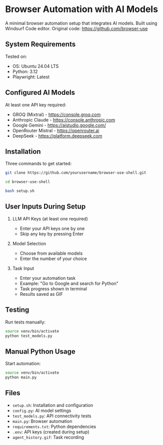 # Browser Automation with AI Models

A minimal browser automation setup that integrates AI models. Built using Windsurf Code editor.
Original code: https://github.com/browser-use

## System Requirements
Tested on:
- OS: Ubuntu 24.04 LTS
- Python: 3.12
- Playwright: Latest

## Configured AI Models
At least one API key required:
- GROQ (Mixtral) - https://console.groq.com
- Anthropic Claude - https://console.anthropic.com
- Google Gemini - https://aistudio.google.com/
- OpenRouter Mistral - https://openrouter.ai
- DeepSeek - https://platform.deepseek.com

## Installation
Three commands to get started:
```bash
git clone https://github.com/yourusername/browser-use-shell.git
```
```bash
cd browser-use-shell
```
```bash
bash setup.sh
```

## User Inputs During Setup
1. LLM API Keys (at least one required)
    - Enter your API keys one by one
    - Skip any key by pressing Enter


2. Model Selection
   - Choose from available models
   - Enter the number of your choice

3. Task Input
   - Enter your automation task
   - Example: "Go to Google and search for Python"
   - Task progress shown in terminal
   - Results saved as GIF

## Testing
Run tests manually:
```bash
source venv/bin/activate
python test_models.py
```

## Manual Python Usage
Start automation:
```bash
source venv/bin/activate
python main.py
```

## Files
- `setup.sh`: Installation and configuration
- `config.py`: AI model settings
- `test_models.py`: API connectivity tests
- `main.py`: Browser automation
- `requirements.txt`: Python dependencies
- `.env`: API keys (created during setup)
- `agent_history.gif`: Task recording
